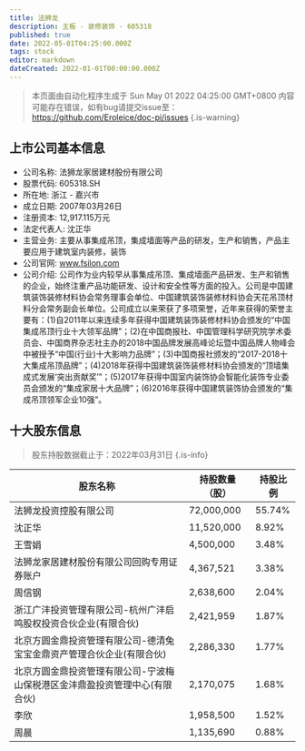 ```yaml
---
title: 法狮龙
description: 主板 - 装修装饰 - 605318
published: true
date: 2022-05-01T04:25:00.000Z
tags: stock
editor: markdown
dateCreated: 2022-01-01T00:00:00.000Z
---
```


> 本页面由自动化程序生成于 Sun May 01 2022 04:25:00 GMT+0800
> 内容可能存在错误，如有bug请提交issue至：https://github.com/Eroleice/doc-pi/issues
{.is-warning}

## 上市公司基本信息
- 公司名称: 法狮龙家居建材股份有限公司
- 股票代码: 605318.SH
- 所在地: 浙江 - 嘉兴市
- 成立日期: 2007年03月26日
- 注册资本: 12,917.115万元
- 法定代表人: 沈正华
- 主营业务: 主要从事集成吊顶，集成墙面等产品的研发，生产和销售，产品主要应用于建筑室内装修，装饰
- 公司官网: www.fsilon.com
- 公司介绍: 公司作为业内较早从事集成吊顶、集成墙面产品研发、生产和销售的企业，始终注重产品功能研发、设计和安全性等方面的投入。公司是中国建筑装饰装修材料协会常务理事会单位、中国建筑装饰装修材料协会天花吊顶材料分会常务副会长单位。公司成立以来荣获了多项荣誉，近年来获得的荣誉主要有：(1)自2011年以来连续多年获得中国建筑装饰装修材料协会颁发的“中国集成吊顶行业十大领军品牌”；(2)在中国商报社、中国管理科学研究院学术委员会、中国商界杂志社主办的2018中国品牌发展高峰论坛暨中国品牌人物峰会中被授予“中国(行业)十大影响力品牌”；(3)中国商报社颁发的“2017-2018十大集成吊顶品牌”；(4)2018年获得中国建筑装饰装修材料协会颁发的“顶墙集成式发展‘突出贡献奖’”；(5)2017年获得中国室内装饰协会智能化装饰专业委员会颁发的“集成家居十大品牌”；(6)2016年获得中国建筑装饰协会颁发的“集成吊顶领军企业10强”。


## 十大股东信息
> 股东持股数据截止于：2022年03月31日
{.is-info}

| 股东名称 | 持股数量（股） | 持股比例 |
| --- | --- | --- |
| 法狮龙投资控股有限公司 | 72,000,000 | 55.74% |
| 沈正华 | 11,520,000 | 8.92% |
| 王雪娟 | 4,500,000 | 3.48% |
| 法狮龙家居建材股份有限公司回购专用证券账户 | 4,367,521 | 3.38% |
| 周信钢 | 2,638,600 | 2.04% |
| 浙江广沣投资管理有限公司-杭州广沣启鸣股权投资合伙企业(有限合伙) | 2,421,959 | 1.87% |
| 北京方圆金鼎投资管理有限公司-德清兔宝宝金鼎资产管理合伙企业(有限合伙) | 2,286,330 | 1.77% |
| 北京方圆金鼎投资管理有限公司-宁波梅山保税港区金沣鼎盈投资管理中心(有限合伙) | 2,170,075 | 1.68% |
| 李欣 | 1,958,500 | 1.52% |
| 周晨 | 1,135,690 | 0.88% |




